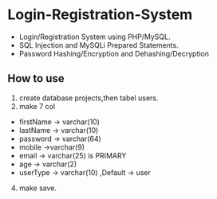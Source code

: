 # Login-Registration-System
* Login/Registration System using PHP/MySQL.
* SQL Injection and MySQLi Prepared Statements.
* Password Hashing/Encryption and Dehashing/Decryption


## How to use
1. create database projects,then tabel users.
2. make 7 col
  - firstName -> varchar(10)
  - lastName -> varchar(10)
  - password -> varchar(64)	
  - mobile ->varchar(9)	
  - email -> varchar(25) is PRIMARY	
  - age -> varchar(2)	
  - userType -> varchar(10) ,Default -> user
4. make save.

